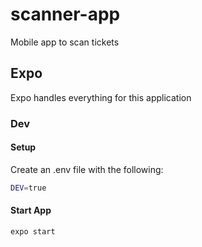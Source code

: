 # scanner-app
Mobile app to scan tickets

## Expo

Expo handles everything for this application

### Dev

#### Setup

Create an .env file with the following:
```sh
DEV=true
```

#### Start App

```sh
expo start
```